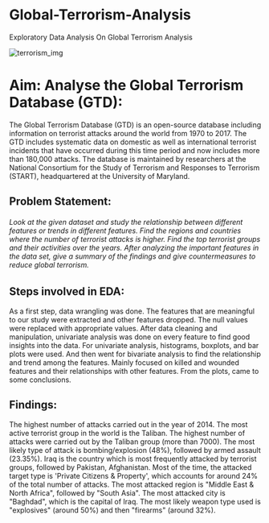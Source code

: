 # Global-Terrorism-Analysis
Exploratory Data Analysis On Global Terrorism Analysis


![terrorism_img](https://user-images.githubusercontent.com/99146783/177927227-aa08cf79-e47d-4179-9da4-6d88a7dc64e5.png)


# Aim: Analyse the Global Terrorism Database (GTD):
The Global Terrorism Database (GTD) is an open-source database including information on terrorist attacks around the world from 1970 to 2017. The GTD includes systematic data on domestic as well as international terrorist incidents that have occurred during this time period and now includes more than 180,000 attacks. The database is maintained by researchers at the National Consortium for the Study of Terrorism and Responses to Terrorism (START), headquartered at the
University of Maryland.

## Problem Statement: 
###### Look at the given dataset and study the relationship between different features or trends in different features. Find the regions and countries where the number of terrorist attacks is higher. Find the top terrorist groups and their activities over the years. After analyzing the important features in the data set, give a summary of the findings and give countermeasures to reduce global terrorism.

## Steps involved in EDA:
As a first step, data wrangling was done. The features that are meaningful to our study were extracted and other features dropped. The null values were replaced with appropriate values. After data cleaning and manipulation, univariate analysis was done on every feature to find good insights into the data. For univariate analysis, histograms, boxplots, and bar plots were used. And then went for bivariate analysis to find the relationship and trend among the features. Mainly focused on killed and wounded features and their relationships with other features. From the plots, came to some conclusions.

## Findings:
The highest number of attacks carried out in the year of 2014. The most active terrorist group in the world is the Taliban. The highest number of attacks were 
carried out by the Taliban group (more than 7000). The most likely type of attack is bombing/explosion (48%), followed by armed assault (23.35%). Iraq is the country which is most frequently attacked by terrorist groups, followed by Pakistan, Afghanistan. Most of the time, the attacked target type is 'Private Citizens & Property', which accounts for around 24% of the total number of attacks. The most attacked region is "Middle East & North Africa", followed by "South Asia". The most attacked city is "Baghdad", which is the capital of Iraq. The most likely weapon type used is "explosives" (around 50%) and then "firearms" (around 32%).
